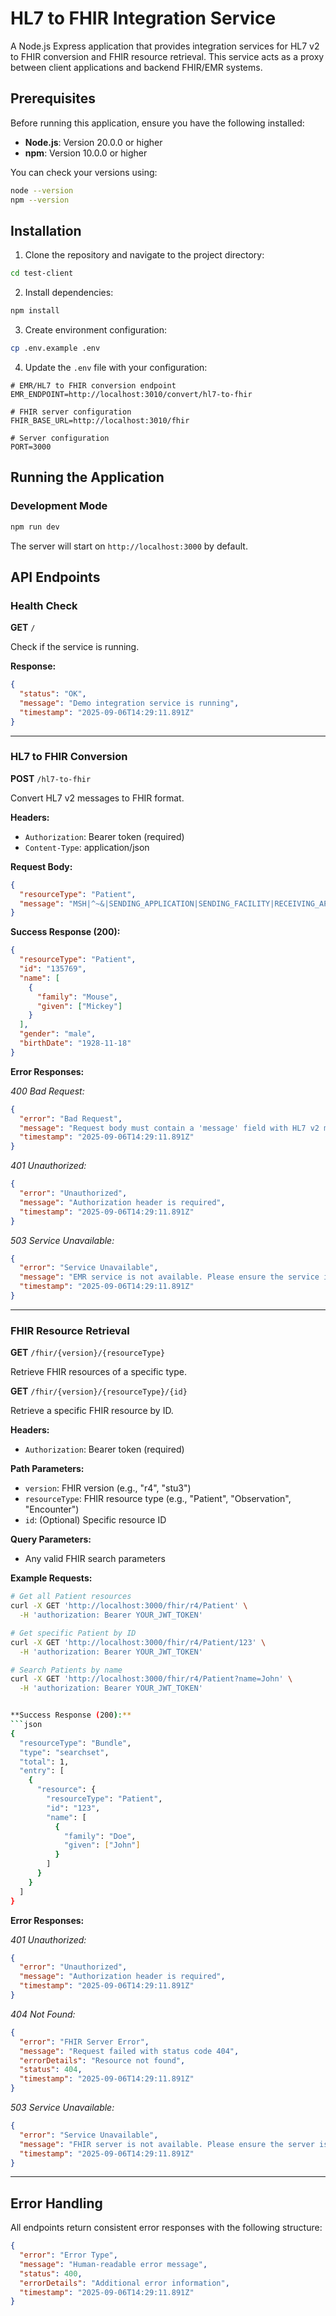 # HL7 to FHIR Integration Service

A Node.js Express application that provides integration services for HL7 v2 to FHIR conversion and FHIR resource retrieval. This service acts as a proxy between client applications and backend FHIR/EMR systems.

## Prerequisites

Before running this application, ensure you have the following installed:

- **Node.js**: Version 20.0.0 or higher
- **npm**: Version 10.0.0 or higher

You can check your versions using:
```bash
node --version
npm --version
```

## Installation

1. Clone the repository and navigate to the project directory:
```bash
cd test-client
```

2. Install dependencies:
```bash
npm install
```

3. Create environment configuration:
```bash
cp .env.example .env
```

4. Update the `.env` file with your configuration:
```env
# EMR/HL7 to FHIR conversion endpoint
EMR_ENDPOINT=http://localhost:3010/convert/hl7-to-fhir

# FHIR server configuration
FHIR_BASE_URL=http://localhost:3010/fhir

# Server configuration
PORT=3000
```

## Running the Application

### Development Mode
```bash
npm run dev
```

The server will start on `http://localhost:3000` by default.

## API Endpoints

### Health Check

**GET** `/`

Check if the service is running.

**Response:**
```json
{
  "status": "OK",
  "message": "Demo integration service is running",
  "timestamp": "2025-09-06T14:29:11.891Z"
}
```

---

### HL7 to FHIR Conversion

**POST** `/hl7-to-fhir`

Convert HL7 v2 messages to FHIR format.

**Headers:**
- `Authorization`: Bearer token (required)
- `Content-Type`: application/json

**Request Body:**
```json
{
  "resourceType": "Patient",
  "message": "MSH|^~&|SENDING_APPLICATION|SENDING_FACILITY|RECEIVING_APPLICATION|RECEIVING_FACILITY|20110613072049||ADT^A08|934579920110613072049|P|2.3||||\nEVN|A08|20110613072049|||\nPID|1||135769||MOUSE^MICKEY^||19281118|M|||123 Main St.^^Lake Buena Vista^FL^32830||(407)939-1289^^^theMainMouse@disney.com|||||1719|99999999||||||||||||||||||||\nPV1|1|O|||||7^Disney^Walt^^MD^^^^|||||||||||||||||||||||||||||||||||||||||||||\nGT1|1|78|MOUSE^MARSHALL^||123 Main St.^^Lake Buena Vista^FL^32830|(407)939-1289^^^^^^||19190101|M||||||||||||||||||||||||||||||||||||||||||||||\nIN1|1||1|ABC Insurance Medicaid|P O Box 12345^^Atlanta^GA^30348|Claims^Florida |(555)555-1234^^^^^^|G1234|||||||G|Mouse^Mickey|SELF|19281118|123 Main St.^^Lake Buena Vista^FL^32830|Y||||||||||||P||||ZYX1234589-1|||||||M||||M||\nIN2||||||ZYX1234589-1||||ZYX1234589-1|||||||||||||||000079||||||||||||||||||||||||||||||||||||||(206)446-5080^^^^^260^4465080|||||||||SELF"
}
```

**Success Response (200):**
```json
{
  "resourceType": "Patient",
  "id": "135769",
  "name": [
    {
      "family": "Mouse",
      "given": ["Mickey"]
    }
  ],
  "gender": "male",
  "birthDate": "1928-11-18"
}
```

**Error Responses:**

*400 Bad Request:*
```json
{
  "error": "Bad Request",
  "message": "Request body must contain a 'message' field with HL7 v2 message",
  "timestamp": "2025-09-06T14:29:11.891Z"
}
```

*401 Unauthorized:*
```json
{
  "error": "Unauthorized",
  "message": "Authorization header is required",
  "timestamp": "2025-09-06T14:29:11.891Z"
}
```

*503 Service Unavailable:*
```json
{
  "error": "Service Unavailable",
  "message": "EMR service is not available. Please ensure the service is running on the configured endpoint",
  "timestamp": "2025-09-06T14:29:11.891Z"
}
```

---

### FHIR Resource Retrieval

**GET** `/fhir/{version}/{resourceType}`

Retrieve FHIR resources of a specific type.

**GET** `/fhir/{version}/{resourceType}/{id}`

Retrieve a specific FHIR resource by ID.

**Headers:**
- `Authorization`: Bearer token (required)

**Path Parameters:**
- `version`: FHIR version (e.g., "r4", "stu3")
- `resourceType`: FHIR resource type (e.g., "Patient", "Observation", "Encounter")
- `id`: (Optional) Specific resource ID

**Query Parameters:**
- Any valid FHIR search parameters

**Example Requests:**
```bash
# Get all Patient resources
curl -X GET 'http://localhost:3000/fhir/r4/Patient' \
  -H 'authorization: Bearer YOUR_JWT_TOKEN'

# Get specific Patient by ID
curl -X GET 'http://localhost:3000/fhir/r4/Patient/123' \
  -H 'authorization: Bearer YOUR_JWT_TOKEN'

# Search Patients by name
curl -X GET 'http://localhost:3000/fhir/r4/Patient?name=John' \
  -H 'authorization: Bearer YOUR_JWT_TOKEN'


**Success Response (200):**
```json
{
  "resourceType": "Bundle",
  "type": "searchset",
  "total": 1,
  "entry": [
    {
      "resource": {
        "resourceType": "Patient",
        "id": "123",
        "name": [
          {
            "family": "Doe",
            "given": ["John"]
          }
        ]
      }
    }
  ]
}
```

**Error Responses:**

*401 Unauthorized:*
```json
{
  "error": "Unauthorized",
  "message": "Authorization header is required",
  "timestamp": "2025-09-06T14:29:11.891Z"
}
```

*404 Not Found:*
```json
{
  "error": "FHIR Server Error",
  "message": "Request failed with status code 404",
  "errorDetails": "Resource not found",
  "status": 404,
  "timestamp": "2025-09-06T14:29:11.891Z"
}
```

*503 Service Unavailable:*
```json
{
  "error": "Service Unavailable",
  "message": "FHIR server is not available. Please ensure the server is running on the configured endpoint",
  "timestamp": "2025-09-06T14:29:11.891Z"
}
```

---

## Error Handling

All endpoints return consistent error responses with the following structure:

```json
{
  "error": "Error Type",
  "message": "Human-readable error message",
  "status": 400,
  "errorDetails": "Additional error information",
  "timestamp": "2025-09-06T14:29:11.891Z"
}
```
